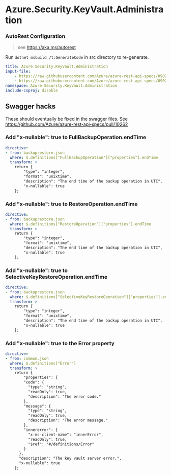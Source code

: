 # Azure.Security.KeyVault.Administration

### AutoRest Configuration
> see https://aka.ms/autorest

Run `dotnet msbuild /t:GenerateCode` in src directory to re-generate.

``` yaml
title: Azure.Security.KeyVault.Administration
input-file:
    - https://raw.githubusercontent.com/Azure/azure-rest-api-specs/0902e37d8806dc8f5d7866a9960581e366f5f5b3/specification/keyvault/data-plane/Microsoft.KeyVault/preview/7.2-preview/rbac.json
    - https://raw.githubusercontent.com/Azure/azure-rest-api-specs/0902e37d8806dc8f5d7866a9960581e366f5f5b3/specification/keyvault/data-plane/Microsoft.KeyVault/preview/7.2-preview/backuprestore.json
namespace: Azure.Security.KeyVault.Administration
include-csproj: disable
```

## Swagger hacks
These should eventually be fixed in the swagger files. See https://github.com/Azure/azure-rest-api-specs/pull/10262

### Add "x-nullable": true to FullBackupOperation.endTime
``` yaml
directive:
- from: backuprestore.json
  where: $.definitions["FullBackupOperation"]["properties"].endTime
  transform: >
    return {
        "type": "integer",
        "format": "unixtime",
        "description": "The end time of the backup operation in UTC",
        "x-nullable": true
    };
```

### Add "x-nullable": true to RestoreOperation.endTime
``` yaml
directive:
- from: backuprestore.json
  where: $.definitions["RestoreOperation"]["properties"].endTime
  transform: >
    return {
        "type": "integer",
        "format": "unixtime",
        "description": "The end time of the backup operation in UTC",
        "x-nullable": true
    };
```

### Add "x-nullable": true to SelectiveKeyRestoreOperation.endTime
``` yaml
directive:
- from: backuprestore.json
  where: $.definitions["SelectiveKeyRestoreOperation"]["properties"].endTime
  transform: >
    return {
        "type": "integer",
        "format": "unixtime",
        "description": "The end time of the backup operation in UTC",
        "x-nullable": true
    };
```

### Add "x-nullable": true to the Error property
``` yaml
directive:
- from: common.json
  where: $.definitions["Error"]
  transform: >
    return {
        "properties": {
        "code": {
          "type": "string",
          "readOnly": true,
          "description": "The error code."
        },
        "message": {
          "type": "string",
          "readOnly": true,
          "description": "The error message."
        },
        "innererror": {
          "x-ms-client-name": "innerError",
          "readOnly": true,
          "$ref": "#/definitions/Error"
        }
      },
      "description": "The key vault server error.",
      "x-nullable": true
    };
```
